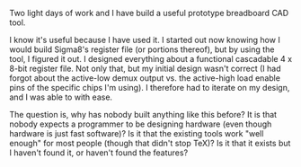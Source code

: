 Two light days of work and I have build a useful prototype breadboard CAD tool.

I know it's useful because I have used it.
I started out now knowing how I would build Sigma8's register file (or portions thereof), but by using the tool, I figured it out.
I designed everything about a functional cascadable 4 x 8-bit register file.
Not only that, but my initial design wasn't correct (I had forgot about the active-low demux output vs. the active-high load enable pins of the specific chips I'm using).
I therefore had to iterate on my design, and I was able to with ease.

The question is, why has nobody built anything like this before?
It is that nobody expects a programmer to be designing hardware (even though hardware is just fast software)?
Is it that the existing tools work "well enough" for most people (though that didn't stop TeX)?
Is it that it exists but I haven't found it, or haven't found the features?
